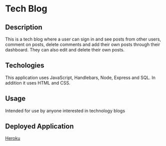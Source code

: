 # Tech Blog

## Description
This is a tech blog where a user can sign in and see posts from other users, comment on posts, delete comments and add their own posts through their dashboard. They can also edit and delete their own posts.

## Techologies
This application uses JavaScript, Handlebars, Node, Express and SQL. In addition it uses HTML and CSS.

## Usage
Intended for use by anyone interested in technology blogs

## Deployed Application
[Heroku](https://tranquil-bastion-52207.herokuapp.com/)